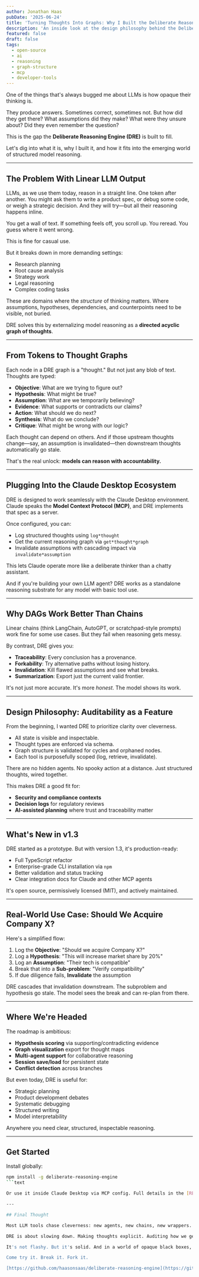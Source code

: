 ```yaml
---
author: Jonathan Haas
pubDate: '2025-06-24'
title: 'Turning Thoughts Into Graphs: Why I Built the Deliberate Reasoning Engine'
description: 'An inside look at the design philosophy behind the Deliberate Reasoning Engine, a structured thought graph for large language models—and how it changes the game'
featured: false
draft: false
tags:
  - open-source
  - ai
  - reasoning
  - graph-structure
  - mcp
  - developer-tools
---
```


One of the things that's always bugged me about LLMs is how opaque their thinking is.

They produce answers. Sometimes correct, sometimes not. But how did they get there? What assumptions did they make? What were they unsure about? Did they even remember the question?

This is the gap the **Deliberate Reasoning Engine (DRE)** is built to fill.

Let's dig into what it is, why I built it, and how it fits into the emerging world of structured model reasoning.

---

## The Problem With Linear LLM Output

LLMs, as we use them today, reason in a straight line. One token after another. You might ask them to write a product spec, or debug some code, or weigh a strategic decision. And they will try—but all their reasoning happens inline.

You get a wall of text. If something feels off, you scroll up. You reread. You guess where it went wrong.

This is fine for casual use.

But it breaks down in more demanding settings:

- Research planning
- Root cause analysis
- Strategy work
- Legal reasoning
- Complex coding tasks

These are domains where the _structure_ of thinking matters. Where assumptions, hypotheses, dependencies, and counterpoints need to be visible, not buried.

DRE solves this by externalizing model reasoning as a **directed acyclic graph of thoughts**.

---

## From Tokens to Thought Graphs

Each node in a DRE graph is a "thought." But not just any blob of text. Thoughts are typed:

- **Objective**: What are we trying to figure out?
- **Hypothesis**: What might be true?
- **Assumption**: What are we temporarily believing?
- **Evidence**: What supports or contradicts our claims?
- **Action**: What should we do next?
- **Synthesis**: What do we conclude?
- **Critique**: What might be wrong with our logic?

Each thought can depend on others. And if those upstream thoughts change—say, an assumption is invalidated—then downstream thoughts automatically go stale.

That's the real unlock: **models can reason with accountability.**

---

## Plugging Into the Claude Desktop Ecosystem

DRE is designed to work seamlessly with the Claude Desktop environment. Claude speaks the **Model Context Protocol (MCP)**, and DRE implements that spec as a server.

Once configured, you can:

- Log structured thoughts using `log*thought`
- Get the current reasoning graph via `get*thought*graph`
- Invalidate assumptions with cascading impact via `invalidate*assumption`

This lets Claude operate more like a deliberate thinker than a chatty assistant.

And if you're building your own LLM agent? DRE works as a standalone reasoning substrate for any model with basic tool use.

---

## Why DAGs Work Better Than Chains

Linear chains (think LangChain, AutoGPT, or scratchpad-style prompts) work fine for some use cases. But they fail when reasoning gets messy.

By contrast, DRE gives you:

- **Traceability**: Every conclusion has a provenance.
- **Forkability**: Try alternative paths without losing history.
- **Invalidation**: Kill flawed assumptions and see what breaks.
- **Summarization**: Export just the current valid frontier.

It's not just more accurate. It's more _honest_. The model shows its work.

---

## Design Philosophy: Auditability as a Feature

From the beginning, I wanted DRE to prioritize clarity over cleverness.

- All state is visible and inspectable.
- Thought types are enforced via schema.
- Graph structure is validated for cycles and orphaned nodes.
- Each tool is purposefully scoped (log, retrieve, invalidate).

There are no hidden agents. No spooky action at a distance. Just structured thoughts, wired together.

This makes DRE a good fit for:

- **Security and compliance contexts**
- **Decision logs** for regulatory reviews
- **AI-assisted planning** where trust and traceability matter

---

## What's New in v1.3

DRE started as a prototype. But with version 1.3, it's production-ready:

- Full TypeScript refactor
- Enterprise-grade CLI installation via `npm`
- Better validation and status tracking
- Clear integration docs for Claude and other MCP agents

It's open source, permissively licensed (MIT), and actively maintained.

---

## Real-World Use Case: Should We Acquire Company X?

Here's a simplified flow:

1. Log the **Objective**: "Should we acquire Company X?"
1. Log a **Hypothesis**: "This will increase market share by 20%"
1. Log an **Assumption**: "Their tech is compatible"
1. Break that into a **Sub-problem**: "Verify compatibility"
1. If due diligence fails, **Invalidate** the assumption

DRE cascades that invalidation downstream. The subproblem and hypothesis go stale. The model sees the break and can re-plan from there.

---

## Where We're Headed

The roadmap is ambitious:

- **Hypothesis scoring** via supporting/contradicting evidence
- **Graph visualization** export for thought maps
- **Multi-agent support** for collaborative reasoning
- **Session save/load** for persistent state
- **Conflict detection** across branches

But even today, DRE is useful for:

- Strategic planning
- Product development debates
- Systematic debugging
- Structured writing
- Model interpretability

Anywhere you need clear, structured, inspectable reasoning.

---

## Get Started

Install globally:

````bash
npm install -g deliberate-reasoning-engine
```text

Or use it inside Claude Desktop via MCP config. Full details in the [README](https://github.com/haasonsaas/deliberate-reasoning-engine).

---

## Final Thought

Most LLM tools chase cleverness: new agents, new chains, new wrappers.

DRE is about slowing down. Making thoughts explicit. Auditing how we get from question to conclusion.

It's not flashy. But it's solid. And in a world of opaque black boxes, that's the kind of software I want to use—and build.

Come try it. Break it. Fork it.

[https://github.com/haasonsaas/deliberate-reasoning-engine](https://github.com/haasonsaas/deliberate-reasoning-engine)
````
